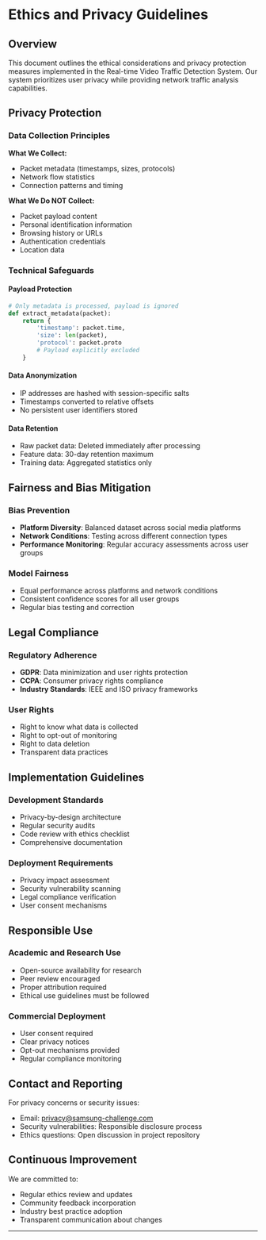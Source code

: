 # Ethics and Privacy Guidelines

## Overview

This document outlines the ethical considerations and privacy protection measures implemented in the Real-time Video Traffic Detection System. Our system prioritizes user privacy while providing network traffic analysis capabilities.

## Privacy Protection

### Data Collection Principles

**What We Collect:**
- Packet metadata (timestamps, sizes, protocols)
- Network flow statistics
- Connection patterns and timing

**What We Do NOT Collect:**
- Packet payload content
- Personal identification information
- Browsing history or URLs
- Authentication credentials
- Location data

### Technical Safeguards

#### Payload Protection
```python
# Only metadata is processed, payload is ignored
def extract_metadata(packet):
    return {
        'timestamp': packet.time,
        'size': len(packet),
        'protocol': packet.proto
        # Payload explicitly excluded
    }
```

#### Data Anonymization
- IP addresses are hashed with session-specific salts
- Timestamps converted to relative offsets
- No persistent user identifiers stored

#### Data Retention
- Raw packet data: Deleted immediately after processing
- Feature data: 30-day retention maximum
- Training data: Aggregated statistics only

## Fairness and Bias Mitigation

### Bias Prevention
- **Platform Diversity**: Balanced dataset across social media platforms
- **Network Conditions**: Testing across different connection types
- **Performance Monitoring**: Regular accuracy assessments across user groups

### Model Fairness
- Equal performance across platforms and network conditions
- Consistent confidence scores for all user groups
- Regular bias testing and correction

## Legal Compliance

### Regulatory Adherence
- **GDPR**: Data minimization and user rights protection
- **CCPA**: Consumer privacy rights compliance
- **Industry Standards**: IEEE and ISO privacy frameworks

### User Rights
- Right to know what data is collected
- Right to opt-out of monitoring
- Right to data deletion
- Transparent data practices

## Implementation Guidelines

### Development Standards
- Privacy-by-design architecture
- Regular security audits
- Code review with ethics checklist
- Comprehensive documentation

### Deployment Requirements
- Privacy impact assessment
- Security vulnerability scanning
- Legal compliance verification
- User consent mechanisms

## Responsible Use

### Academic and Research Use
- Open-source availability for research
- Peer review encouraged
- Proper attribution required
- Ethical use guidelines must be followed

### Commercial Deployment
- User consent required
- Clear privacy notices
- Opt-out mechanisms provided
- Regular compliance monitoring

## Contact and Reporting

For privacy concerns or security issues:
- Email: privacy@samsung-challenge.com
- Security vulnerabilities: Responsible disclosure process
- Ethics questions: Open discussion in project repository

## Continuous Improvement

We are committed to:
- Regular ethics review and updates
- Community feedback incorporation
- Industry best practice adoption
- Transparent communication about changes

---


